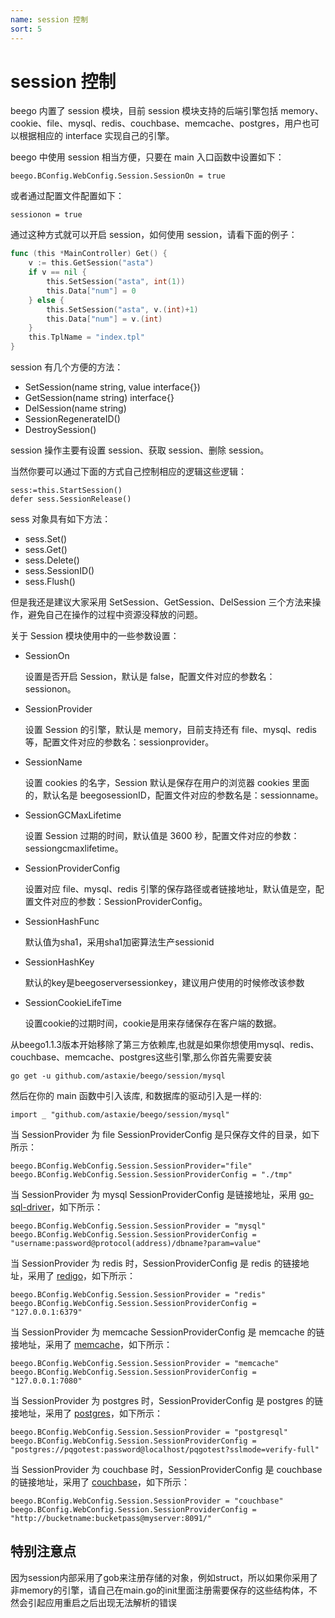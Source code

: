 ```yaml
---
name: session 控制
sort: 5
---
```


# session 控制

beego 内置了 session 模块，目前 session 模块支持的后端引擎包括 memory、cookie、file、mysql、redis、couchbase、memcache、postgres，用户也可以根据相应的 interface 实现自己的引擎。

beego 中使用 session 相当方便，只要在 main 入口函数中设置如下：

	beego.BConfig.WebConfig.Session.SessionOn = true

或者通过配置文件配置如下：

	sessionon = true

通过这种方式就可以开启 session，如何使用 session，请看下面的例子：

```go
func (this *MainController) Get() {
	v := this.GetSession("asta")
	if v == nil {
		this.SetSession("asta", int(1))
		this.Data["num"] = 0
	} else {
		this.SetSession("asta", v.(int)+1)
		this.Data["num"] = v.(int)
	}
	this.TplName = "index.tpl"
}
```

session 有几个方便的方法：

- SetSession(name string, value interface{})
- GetSession(name string) interface{}
- DelSession(name string)
- SessionRegenerateID()
- DestroySession()

session 操作主要有设置 session、获取 session、删除 session。

当然你要可以通过下面的方式自己控制相应的逻辑这些逻辑：

	sess:=this.StartSession()
	defer sess.SessionRelease()

sess 对象具有如下方法：

* sess.Set()
* sess.Get()
* sess.Delete()
* sess.SessionID()
* sess.Flush()

但是我还是建议大家采用 SetSession、GetSession、DelSession 三个方法来操作，避免自己在操作的过程中资源没释放的问题。

关于 Session 模块使用中的一些参数设置：

- SessionOn

	设置是否开启 Session，默认是 false，配置文件对应的参数名：sessionon。

- SessionProvider

	设置 Session 的引擎，默认是 memory，目前支持还有 file、mysql、redis 等，配置文件对应的参数名：sessionprovider。

- SessionName

	设置 cookies 的名字，Session 默认是保存在用户的浏览器 cookies 里面的，默认名是 beegosessionID，配置文件对应的参数名是：sessionname。

- SessionGCMaxLifetime

	设置 Session 过期的时间，默认值是 3600 秒，配置文件对应的参数：sessiongcmaxlifetime。

- SessionProviderConfig

	设置对应 file、mysql、redis 引擎的保存路径或者链接地址，默认值是空，配置文件对应的参数：SessionProviderConfig。

- SessionHashFunc

	默认值为sha1，采用sha1加密算法生产sessionid

- SessionHashKey

	默认的key是beegoserversessionkey，建议用户使用的时候修改该参数

- SessionCookieLifeTime

	设置cookie的过期时间，cookie是用来存储保存在客户端的数据。

从beego1.1.3版本开始移除了第三方依赖库,也就是如果你想使用mysql、redis、couchbase、memcache、postgres这些引擎,那么你首先需要安装

	go get -u github.com/astaxie/beego/session/mysql

然后在你的 main 函数中引入该库, 和数据库的驱动引入是一样的:

	import _ "github.com/astaxie/beego/session/mysql"

当 SessionProvider 为 file SessionProviderConfig 是只保存文件的目录，如下所示：

	beego.BConfig.WebConfig.Session.SessionProvider="file"
	beego.BConfig.WebConfig.Session.SessionProviderConfig = "./tmp"

当 SessionProvider 为 mysql SessionProviderConfig 是链接地址，采用 [go-sql-driver](https://github.com/go-sql-driver/mysql)，如下所示：

	beego.BConfig.WebConfig.Session.SessionProvider = "mysql"
	beego.BConfig.WebConfig.Session.SessionProviderConfig = "username:password@protocol(address)/dbname?param=value"

当 SessionProvider 为 redis 时，SessionProviderConfig 是 redis 的链接地址，采用了 [redigo](https://github.com/garyburd/redigo)，如下所示：

	beego.BConfig.WebConfig.Session.SessionProvider = "redis"
	beego.BConfig.WebConfig.Session.SessionProviderConfig = "127.0.0.1:6379"

当 SessionProvider 为 memcache SessionProviderConfig 是 memcache 的链接地址，采用了 [memcache](https://github.com/beego/memcache)，如下所示：

	beego.BConfig.WebConfig.Session.SessionProvider = "memcache"
	beego.BConfig.WebConfig.Session.SessionProviderConfig = "127.0.0.1:7080"

当 SessionProvider 为 postgres 时，SessionProviderConfig 是 postgres 的链接地址，采用了 [postgres](https://github.com/lib/pq)，如下所示：

	beego.BConfig.WebConfig.Session.SessionProvider = "postgresql"
	beego.BConfig.WebConfig.Session.SessionProviderConfig = "postgres://pqgotest:password@localhost/pqgotest?sslmode=verify-full"

当 SessionProvider 为 couchbase 时，SessionProviderConfig 是 couchbase 的链接地址，采用了 [couchbase](https://github.com/couchbaselabs/go-couchbase)，如下所示：

	beego.BConfig.WebConfig.Session.SessionProvider = "couchbase"
	beego.BConfig.WebConfig.Session.SessionProviderConfig = "http://bucketname:bucketpass@myserver:8091/"		


## 特别注意点
因为session内部采用了gob来注册存储的对象，例如struct，所以如果你采用了非memory的引擎，请自己在main.go的init里面注册需要保存的这些结构体，不然会引起应用重启之后出现无法解析的错误    	
